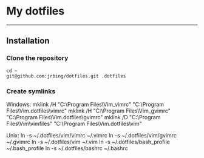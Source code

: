 # My dotfiles #

-------------------

## Installation ##

### Clone the repository ###

    cd ~
    git@github.com:jrbing/dotfiles.git .dotfiles

### Create symlinks ###

Windows: 
    mklink /H "C:\Program Files\Vim\_vimrc" "C:\Program Files\Vim\.dotfiles\vimrc"
    mklink /H "C:\Program Files\Vim\_gvimrc" "C:\Program Files\Vim\.dotfiles\gvimrc"
    mklink /D "C:\Program Files\Vim\vimfiles" "C:\Program Files\Vim\.dotfiles\vim"

Unix:
    ln -s ~/.dotfiles/vim/vimrc ~/.vimrc
    ln -s ~/.dotfiles/vim/gvimrc ~/.gvimrc
    ln -s ~/.dotfiles/vim ~/.vim
    ln -s ~/.dotfiles/bash_profile ~/.bash_profile
    ln -s ~/.dotfiles/bashrc ~/.bashrc

